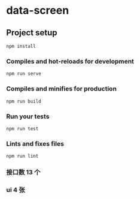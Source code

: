 <!--
 * @Author: xyw
 * @Date: 2022-05-10 23:13:07
 * @LastEditors: xyw
 * @LastEditTime: 2022-05-27 10:47:02
 * @Description:
-->

# data-screen

## Project setup

```
npm install
```

### Compiles and hot-reloads for development

```
npm run serve
```

### Compiles and minifies for production

```
npm run build
```

### Run your tests

```
npm run test
```

### Lints and fixes files

```
npm run lint
```

### 接口数 13 个

### ui 4 张
